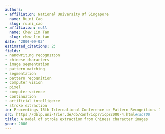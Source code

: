 ```yaml
---
authors:
- affiliation: National University Of Singapore
  name: Ruini Cao
  slug: ruini_cao
- affiliation: null
  name: Chew Lim Tan
  slug: chew_lim_tan
date: '2000-09-03'
estimated_citations: 25
fields:
- handwriting recognition
- chinese characters
- image segmentation
- pattern matching
- segmentation
- pattern recognition
- computer vision
- pixel
- computer science
- continuation
- artificial intelligence
- stroke extraction
in: Proceedings 15th International Conference on Pattern Recognition. ICPR-2000
src: https://dblp.uni-trier.de/db/conf/icpr/icpr2000-4.html#CaoT00
title: A model of stroke extraction from Chinese character images
year: 2000
---
```

